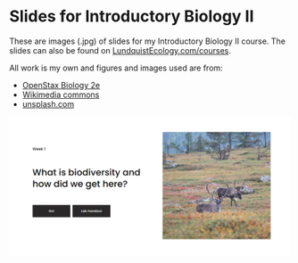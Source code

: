 # Slides for Introductory Biology II

These are images (.jpg) of slides for my Introductory Biology II course. The
slides can also be found on [LundquistEcology.com/courses](https://www.lundquistecology.com/biology-home).

All work is my own and figures and images used are from:

* [OpenStax Biology 2e](https://openstax.org/details/books/biology-2e)
* [Wikimedia commons](https://commons.wikimedia.org/wiki/Main_Page)
* [unsplash.com](https://www.unsplash.com)


![front page](/screenshots/front.png)

